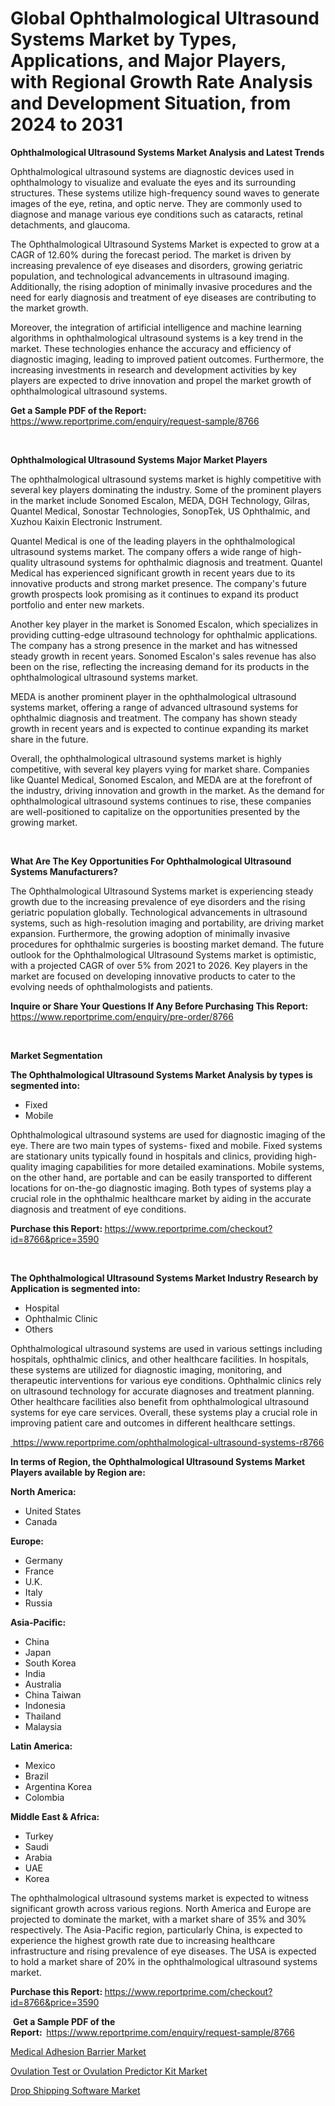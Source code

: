 <p><h1>Global Ophthalmological Ultrasound Systems Market by Types, Applications, and Major Players, with Regional Growth Rate Analysis and Development Situation, from 2024 to 2031</h1></p><p><strong>Ophthalmological Ultrasound Systems Market Analysis and Latest Trends</strong></p>
<p><p>Ophthalmological ultrasound systems are diagnostic devices used in ophthalmology to visualize and evaluate the eyes and its surrounding structures. These systems utilize high-frequency sound waves to generate images of the eye, retina, and optic nerve. They are commonly used to diagnose and manage various eye conditions such as cataracts, retinal detachments, and glaucoma.</p><p>The Ophthalmological Ultrasound Systems Market is expected to grow at a CAGR of 12.60% during the forecast period. The market is driven by increasing prevalence of eye diseases and disorders, growing geriatric population, and technological advancements in ultrasound imaging. Additionally, the rising adoption of minimally invasive procedures and the need for early diagnosis and treatment of eye diseases are contributing to the market growth.</p><p>Moreover, the integration of artificial intelligence and machine learning algorithms in ophthalmological ultrasound systems is a key trend in the market. These technologies enhance the accuracy and efficiency of diagnostic imaging, leading to improved patient outcomes. Furthermore, the increasing investments in research and development activities by key players are expected to drive innovation and propel the market growth of ophthalmological ultrasound systems.</p></p>
<p><strong>Get a Sample PDF of the Report:&nbsp;</strong> <a href="https://www.reportprime.com/enquiry/request-sample/8766">https://www.reportprime.com/enquiry/request-sample/8766</a></p>
<p>&nbsp;</p>
<p><strong>Ophthalmological Ultrasound Systems Major Market Players</strong></p>
<p><p>The ophthalmological ultrasound systems market is highly competitive with several key players dominating the industry. Some of the prominent players in the market include Sonomed Escalon, MEDA, DGH Technology, Gilras, Quantel Medical, Sonostar Technologies, SonopTek, US Ophthalmic, and Xuzhou Kaixin Electronic Instrument.</p><p>Quantel Medical is one of the leading players in the ophthalmological ultrasound systems market. The company offers a wide range of high-quality ultrasound systems for ophthalmic diagnosis and treatment. Quantel Medical has experienced significant growth in recent years due to its innovative products and strong market presence. The company's future growth prospects look promising as it continues to expand its product portfolio and enter new markets.</p><p>Another key player in the market is Sonomed Escalon, which specializes in providing cutting-edge ultrasound technology for ophthalmic applications. The company has a strong presence in the market and has witnessed steady growth in recent years. Sonomed Escalon's sales revenue has also been on the rise, reflecting the increasing demand for its products in the ophthalmological ultrasound systems market.</p><p>MEDA is another prominent player in the ophthalmological ultrasound systems market, offering a range of advanced ultrasound systems for ophthalmic diagnosis and treatment. The company has shown steady growth in recent years and is expected to continue expanding its market share in the future.</p><p>Overall, the ophthalmological ultrasound systems market is highly competitive, with several key players vying for market share. Companies like Quantel Medical, Sonomed Escalon, and MEDA are at the forefront of the industry, driving innovation and growth in the market. As the demand for ophthalmological ultrasound systems continues to rise, these companies are well-positioned to capitalize on the opportunities presented by the growing market.</p></p>
<p>&nbsp;</p>
<p><strong>What Are The Key Opportunities For Ophthalmological Ultrasound Systems Manufacturers?</strong></p>
<p><p>The Ophthalmological Ultrasound Systems market is experiencing steady growth due to the increasing prevalence of eye disorders and the rising geriatric population globally. Technological advancements in ultrasound systems, such as high-resolution imaging and portability, are driving market expansion. Furthermore, the growing adoption of minimally invasive procedures for ophthalmic surgeries is boosting market demand. The future outlook for the Ophthalmological Ultrasound Systems market is optimistic, with a projected CAGR of over 5% from 2021 to 2026. Key players in the market are focused on developing innovative products to cater to the evolving needs of ophthalmologists and patients.</p></p>
<p><strong>Inquire or Share Your Questions If Any Before Purchasing This Report:</strong> <a href="https://www.reportprime.com/enquiry/pre-order/8766">https://www.reportprime.com/enquiry/pre-order/8766</a></p>
<p>&nbsp;</p>
<p><strong>Market Segmentation</strong></p>
<p><strong>The Ophthalmological Ultrasound Systems Market Analysis by types is segmented into:</strong></p>
<p><ul><li>Fixed</li><li>Mobile</li></ul></p>
<p><p>Ophthalmological ultrasound systems are used for diagnostic imaging of the eye. There are two main types of systems- fixed and mobile. Fixed systems are stationary units typically found in hospitals and clinics, providing high-quality imaging capabilities for more detailed examinations. Mobile systems, on the other hand, are portable and can be easily transported to different locations for on-the-go diagnostic imaging. Both types of systems play a crucial role in the ophthalmic healthcare market by aiding in the accurate diagnosis and treatment of eye conditions.</p></p>
<p><strong>Purchase this Report:&nbsp;</strong><a href="https://www.reportprime.com/checkout?id=8766&price=3590">https://www.reportprime.com/checkout?id=8766&price=3590</a></p>
<p>&nbsp;</p>
<p><strong>The Ophthalmological Ultrasound Systems Market Industry Research by Application is segmented into:</strong></p>
<p><ul><li>Hospital</li><li>Ophthalmic Clinic</li><li>Others</li></ul></p>
<p><p>Ophthalmological ultrasound systems are used in various settings including hospitals, ophthalmic clinics, and other healthcare facilities. In hospitals, these systems are utilized for diagnostic imaging, monitoring, and therapeutic interventions for various eye conditions. Ophthalmic clinics rely on ultrasound technology for accurate diagnoses and treatment planning. Other healthcare facilities also benefit from ophthalmological ultrasound systems for eye care services. Overall, these systems play a crucial role in improving patient care and outcomes in different healthcare settings.</p></p>
<p><a href="https://www.reportprime.com/ophthalmological-ultrasound-systems-r8766">&nbsp;https://www.reportprime.com/ophthalmological-ultrasound-systems-r8766</a></p>
<p><strong>In terms of Region, the Ophthalmological Ultrasound Systems Market Players available by Region are:</strong></p>
<p>
    <p> <strong> North America: </strong>
        <ul>
            <li>United States</li>
            <li>Canada</li>
        </ul>
        </p> 
    <p> <strong> Europe: </strong>
        <ul>
            <li>Germany</li>
            <li>France</li>
            <li>U.K.</li>
            <li>Italy</li>
            <li>Russia</li>
        </ul>
        </p> 
    <p> <strong> Asia-Pacific: </strong>
        <ul>
            <li>China</li>
            <li>Japan</li>
            <li>South Korea</li>
            <li>India</li>
            <li>Australia</li>
            <li>China Taiwan</li>
            <li>Indonesia</li>
            <li>Thailand</li>
            <li>Malaysia</li>
        </ul>
        </p> 
    <p> <strong> Latin America: </strong>
        <ul>
            <li>Mexico</li>
            <li>Brazil</li>
            <li>Argentina Korea</li>
            <li>Colombia</li>
        </ul>
        </p> 
    <p> <strong> Middle East & Africa: </strong>
        <ul>
            <li>Turkey</li>
            <li>Saudi</li>
            <li>Arabia</li>
            <li>UAE</li>
            <li>Korea</li>
        </ul>
    </p>
    </p>
<p><p>The ophthalmological ultrasound systems market is expected to witness significant growth across various regions. North America and Europe are projected to dominate the market, with a market share of 35% and 30% respectively. The Asia-Pacific region, particularly China, is expected to experience the highest growth rate due to increasing healthcare infrastructure and rising prevalence of eye diseases. The USA is expected to hold a market share of 20% in the ophthalmological ultrasound systems market.</p></p>
<p><strong>Purchase this Report: </strong><a href="https://www.reportprime.com/checkout?id=8766&price=3590">https://www.reportprime.com/checkout?id=8766&price=3590</a></p>
<p>&nbsp;<strong>Get a Sample PDF of the Report:&nbsp;&nbsp;</strong><a href="https://www.reportprime.com/enquiry/request-sample/8766">https://www.reportprime.com/enquiry/request-sample/8766</a></p>
<p><strong></strong></p>
<p><p><a href="https://github.com/elizabethdagraca/Market-Research-Report-List-4/blob/main/medical-adhesion-barrier-market.md">Medical Adhesion Barrier Market</a></p><p><a href="https://github.com/santosh758595/Market-Research-Report-List-5/blob/main/ovulation-test-or-ovulation-predictor-kit-market.md">Ovulation Test or Ovulation Predictor Kit Market</a></p><p><a href="https://issuu.com/reportprime-2/docs/drop-shipping-software-market-size-2030.pptx">Drop Shipping Software Market</a></p></p>